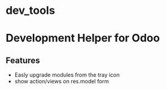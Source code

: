 # dev_tools
Development Helper for Odoo
===========================
Features 
--------

* Easly upgrade modules from the tray icon
* show action/views on res.model form

